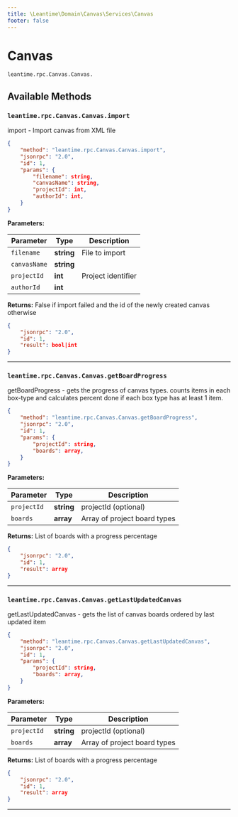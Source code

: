 ```yaml
---
title: \Leantime\Domain\Canvas\Services\Canvas
footer: false
---
```


# Canvas




`leantime.rpc.Canvas.Canvas.`


## Available Methods
### `leantime.rpc.Canvas.Canvas.import`

import - Import canvas from XML file

```json
{
    "method": "leantime.rpc.Canvas.Canvas.import",
    "jsonrpc": "2.0",
    "id": 1,
    "params": {
        "filename": string,
        "canvasName": string,
        "projectId": int,
        "authorId": int,
    }
}
```









**Parameters:**

| Parameter | Type | Description |
|-----------|------|-------------|
| `filename` | **string** | File to import |
| `canvasName` | **string** |  |
| `projectId` | **int** | Project identifier |
| `authorId` | **int** |  |


**Returns:**
False if import failed and the id of the newly created canvas otherwise
```json
{
    "jsonrpc": "2.0",
    "id": 1,
    "result": bool|int
}
```



---
### `leantime.rpc.Canvas.Canvas.getBoardProgress`

getBoardProgress - gets the progress of canvas types. counts items in each box-type and calculates percent done if each box type has at least 1 item.

```json
{
    "method": "leantime.rpc.Canvas.Canvas.getBoardProgress",
    "jsonrpc": "2.0",
    "id": 1,
    "params": {
        "projectId": string,
        "boards": array,
    }
}
```









**Parameters:**

| Parameter | Type | Description |
|-----------|------|-------------|
| `projectId` | **string** | projectId (optional) |
| `boards` | **array** | Array of project board types |


**Returns:**
List of boards with a progress percentage
```json
{
    "jsonrpc": "2.0",
    "id": 1,
    "result": array
}
```



---
### `leantime.rpc.Canvas.Canvas.getLastUpdatedCanvas`

getLastUpdatedCanvas - gets the list of canvas boards ordered by last updated item

```json
{
    "method": "leantime.rpc.Canvas.Canvas.getLastUpdatedCanvas",
    "jsonrpc": "2.0",
    "id": 1,
    "params": {
        "projectId": string,
        "boards": array,
    }
}
```









**Parameters:**

| Parameter | Type | Description |
|-----------|------|-------------|
| `projectId` | **string** | projectId (optional) |
| `boards` | **array** | Array of project board types |


**Returns:**
List of boards with a progress percentage
```json
{
    "jsonrpc": "2.0",
    "id": 1,
    "result": array
}
```



---

